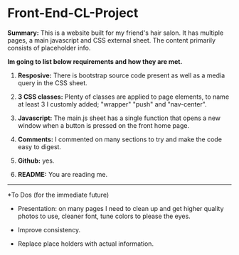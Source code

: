 # Front-End-CL-Project

**Summary:** This is a website built for my friend's hair salon. It has multiple pages, a main javascript and CSS external sheet. The content primarily consists of placeholder info. 

**Im going to list below requirements and how they are met.**

1.  **Resposive:** There is bootstrap source code present as well as a media query in the CSS sheet.

2.  **3 CSS classes:** Plenty of classes are applied to page elements, to name at least 3 I customly added; "wrapper" "push" and "nav-center". 

3.  **Javascript:** The main.js sheet has a single function that opens a new window when a button is pressed on the front home page.

4.  **Comments:** I commented on many sections to try and make the code easy to digest.

5.  **Github:** yes.

6.  **README:** You are reading me.

--------------------------------------------------------------------------------------------

*To Dos (for the immediate future)

- Presentation: on many pages I need to clean up and get higher quality photos to use, cleaner font, tune colors to please the eyes.

- Improve consistency.

- Replace place holders with actual information.
